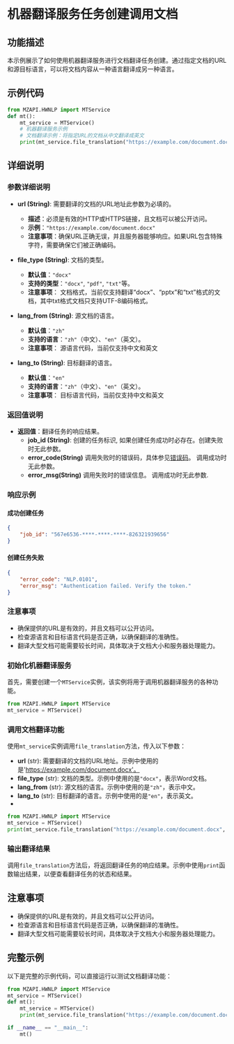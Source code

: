 
# 机器翻译服务任务创建调用文档

## 功能描述
本示例展示了如何使用机器翻译服务进行文档翻译任务创建。通过指定文档的URL和源目标语言，可以将文档内容从一种语言翻译成另一种语言。

## 示例代码

```python
from MZAPI.HWNLP import MTService
def mt():
    mt_service = MTService()
    # 机器翻译服务示例
    # 文档翻译示例：将指定URL的文档从中文翻译成英文
    print(mt_service.file_translation("https://example.com/document.docx", "docx", "zh", "en"))
```

## 详细说明

### 参数详细说明

- **url (String)**: 需要翻译的文档的URL地址此参数为必填的。
  - **描述**：必须是有效的HTTP或HTTPS链接，且文档可以被公开访问。
  - **示例**：`"https://example.com/document.docx"`
  - **注意事项**：确保URL正确无误，并且服务器能够响应。如果URL包含特殊字符，需要确保它们被正确编码。

- **file_type (String)**: 文档的类型。
  - **默认值**：`"docx"`
  - **支持的类型**：`"docx"`, `"pdf"`, `"txt"`等。
  - **注意事项**： 文档格式，当前仅支持翻译“docx”、“pptx”和“txt”格式的文档，其中txt格式文档只支持UTF-8编码格式。
- **lang_from (String)**: 源文档的语言。
  - **默认值**：`"zh"`
  - **支持的语言**：`"zh"`（中文）、`"en"`（英文）。
  - **注意事项**： 源语言代码，当前仅支持中文和英文
- **lang_to (String)**: 目标翻译的语言。
  - **默认值**：`"en"`
  - **支持的语言**：`"zh"`（中文）、`"en"`（英文）。
  - **注意事项**： 目标语言代码，当前仅支持中文和英文

### 返回值说明
- **返回值**：翻译任务的响应结果。
  - **job_id (String)**: 创建的任务标识, 如果创建任务成功时必存在。创建失败时无此参数。
  - **error_code(String)** 调用失败时的错误码，具体参见[错误码](nlp_error.md)。 调用成功时无此参数。
  - **error_msg(String)** 调用失败时的错误信息。 调用成功时无此参数.

### 响应示例

#### 成功创建任务
```json
{
    "job_id": "567e6536-****-****-****-826321939656"
}

```

#### 创建任务失败
```json
{
    "error_code": "NLP.0101",
    "error_msg": "Authentication failed. Verify the token."
}
```

### 注意事项
- 确保提供的URL是有效的，并且文档可以公开访问。
- 检查源语言和目标语言代码是否正确，以确保翻译的准确性。
- 翻译大型文档可能需要较长时间，具体取决于文档大小和服务器处理能力。

### 初始化机器翻译服务
首先，需要创建一个`MTService`实例，该实例将用于调用机器翻译服务的各种功能。

```python
from MZAPI.HWNLP import MTService
mt_service = MTService()
```

### 调用文档翻译功能
使用`mt_service`实例调用`file_translation`方法，传入以下参数：
- **url** (str): 需要翻译的文档的URL地址。示例中使用的是'https://example.com/document.docx'。
- **file_type** (str): 文档的类型。示例中使用的是`"docx"`，表示Word文档。
- **lang_from** (str): 源文档的语言。示例中使用的是`"zh"`，表示中文。
- **lang_to** (str): 目标翻译的语言。示例中使用的是`"en"`，表示英文。
- 

```python
from MZAPI.HWNLP import MTService
mt_service = MTService()
print(mt_service.file_translation("https://example.com/document.docx", "docx", "zh", "en"))
```

### 输出翻译结果
调用`file_translation`方法后，将返回翻译任务的响应结果。示例中使用`print`函数输出结果，以便查看翻译任务的状态和结果。

## 注意事项
- 确保提供的URL是有效的，并且文档可以公开访问。
- 检查源语言和目标语言代码是否正确，以确保翻译的准确性。
- 翻译大型文档可能需要较长时间，具体取决于文档大小和服务器处理能力。

## 完整示例
以下是完整的示例代码，可以直接运行以测试文档翻译功能：

```python
from MZAPI.HWNLP import MTService
mt_service = MTService()
def mt():
    mt_service = MTService()
    print(mt_service.file_translation("https://example.com/document.docx", "docx", "zh", "en"))

if __name__ == "__main__":
    mt()
```